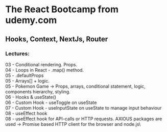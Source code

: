 # The React Bootcamp from udemy.com

## Hooks, Context, NextJs, Router

### Lectures:

03 - Conditional rendering. Props.\
04 - Loops in React - .map() method.\
05 - .defaultProps\
05 - Arrays[] + logic.\
05 - Pokemon Game -> Props, arrays, conditional statement, logic, components hierarchy, styling.\
06 - Hooks & useState()\
06 - Custom Hook - useToggle on useState\
07 - Custom Hook - useInputState on useState to manage input behaviour\
08 - useEffect hook\
08 - useEffect hook for API-calls or HTTP requests. AXIOUS packages are used -> Promise based HTTP client for the browser and node.js\
